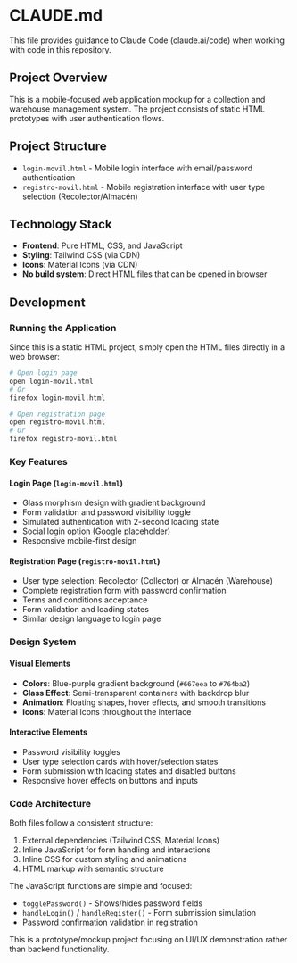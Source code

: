 # CLAUDE.md

This file provides guidance to Claude Code (claude.ai/code) when working with code in this repository.

## Project Overview

This is a mobile-focused web application mockup for a collection and warehouse management system. The project consists of static HTML prototypes with user authentication flows.

## Project Structure

- `login-movil.html` - Mobile login interface with email/password authentication
- `registro-movil.html` - Mobile registration interface with user type selection (Recolector/Almacén)

## Technology Stack

- **Frontend**: Pure HTML, CSS, and JavaScript
- **Styling**: Tailwind CSS (via CDN)
- **Icons**: Material Icons (via CDN)
- **No build system**: Direct HTML files that can be opened in browser

## Development

### Running the Application
Since this is a static HTML project, simply open the HTML files directly in a web browser:
```bash
# Open login page
open login-movil.html
# Or
firefox login-movil.html

# Open registration page  
open registro-movil.html
# Or
firefox registro-movil.html
```

### Key Features

#### Login Page (`login-movil.html`)
- Glass morphism design with gradient background
- Form validation and password visibility toggle
- Simulated authentication with 2-second loading state
- Social login option (Google placeholder)
- Responsive mobile-first design

#### Registration Page (`registro-movil.html`)
- User type selection: Recolector (Collector) or Almacén (Warehouse)
- Complete registration form with password confirmation
- Terms and conditions acceptance
- Form validation and loading states
- Similar design language to login page

### Design System

#### Visual Elements
- **Colors**: Blue-purple gradient background (`#667eea` to `#764ba2`)
- **Glass Effect**: Semi-transparent containers with backdrop blur
- **Animation**: Floating shapes, hover effects, and smooth transitions
- **Icons**: Material Icons throughout the interface

#### Interactive Elements
- Password visibility toggles
- User type selection cards with hover/selection states
- Form submission with loading states and disabled buttons
- Responsive hover effects on buttons and inputs

### Code Architecture

Both files follow a consistent structure:
1. External dependencies (Tailwind CSS, Material Icons)
2. Inline JavaScript for form handling and interactions
3. Inline CSS for custom styling and animations
4. HTML markup with semantic structure

The JavaScript functions are simple and focused:
- `togglePassword()` - Shows/hides password fields
- `handleLogin()` / `handleRegister()` - Form submission simulation
- Password confirmation validation in registration

This is a prototype/mockup project focusing on UI/UX demonstration rather than backend functionality.